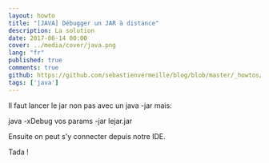 ```yaml
---
layout: howto
title: "[JAVA] Débugger un JAR à distance"
description: La solution
date: 2017-06-14 00:00
cover: ../media/cover/java.png
lang: "fr"
published: true
comments: true
github: https://github.com/sebastienvermeille/blog/blob/master/_howtos/2017-08-25_How-to-remote-debug-on-java-jar.md
tags: ['java']
---
```


Il faut lancer le jar non pas avec un java -jar mais:

java -xDebug vos params -jar lejar.jar

Ensuite on peut s'y connecter depuis notre IDE.

Tada ! 
